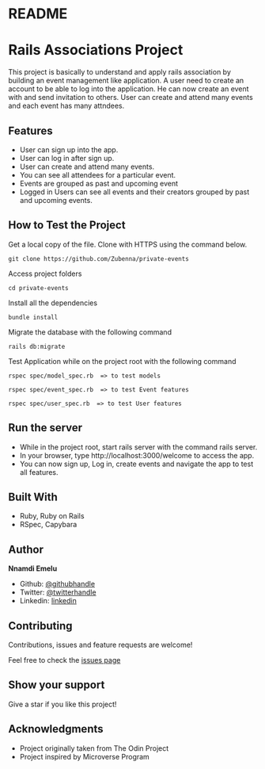 # README

# Rails Associations Project

This project is basically to understand and apply rails association by building an event management like application. A user need to create an account to be able to log into the application. He can now create an event with and send invitation to others. User can create and attend many events and each event has many attndees.

## Features 
- User can sign up into the app.
- User can log in after sign up. 
- User can create and attend many events.
- You can see all attendees for a particular event.
- Events are grouped as past and upcoming event
- Logged in Users can see all events and their creators grouped by past and upcoming events.

## How to Test the Project

Get a local copy of the file. Clone with HTTPS using the command below.

```
git clone https://github.com/Zubenna/private-events  
```
Access project folders 
```
cd private-events
```
Install all the dependencies
```
bundle install
```

Migrate the database with the following command
```
rails db:migrate
```
Test Application while on the project root with the following command
```
rspec spec/model_spec.rb  => to test models

rspec spec/event_spec.rb  => to test Event features

rspec spec/user_spec.rb  => to test User features
```

## Run the server
- While in the project root, start rails server with the command rails server.
- In your browser, type http://localhost:3000/welcome to access the app.
- You can now sign up, Log in, create events and navigate the app to test all features.

## Built With
- Ruby, Ruby on Rails
- RSpec, Capybara 

## Author

 **Nnamdi Emelu**
- Github: [@githubhandle](https://github.com/zubenna)
- Twitter: [@twitterhandle](https://twitter.com/zubenna)
- Linkedin: [linkedin](https://www.linkedin.com/in/nnamdi-emelu/)

##  Contributing

Contributions, issues and feature requests are welcome!

Feel free to check the [issues page](https://github.com/Zubenna/private-events/issues)

## Show your support

Give a star if you like this project!

## Acknowledgments

- Project originally taken from The Odin Project
- Project inspired by Microverse Program
